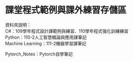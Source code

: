 # 課堂程式範例與課外練習存儲區


資料夾説明：<br>
C#：109學年程式設計課範例與練習、110學年程式强化訓練練習<br>
Python：110-2人工智慧概論與應用課筆記<br>
Machine Learning：111-2機器學習課筆記<br>

Pytorch_Notes：Pytorch自學筆記
